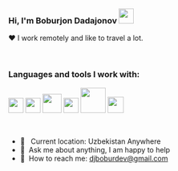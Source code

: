 ### Hi, I'm Boburjon Dadajonov <img src="https://media1.giphy.com/media/w1OBpBd7kJqHrJnJ13/giphy.gif?cid=ecf05e47iuzyjq796uz7yynzwm6n8rpaird2xl8wb8eofh2a&rid=giphy.gif&ct=s" width="30px">

❤️ I work remotely and like to travel a lot.



<br />

### Languages and tools I work with:

<code><img src="https://cdn-icons-png.flaticon.com/512/174/174854.png?w=360" width="30px"></code>
<code><img src="https://upload.wikimedia.org/wikipedia/commons/thumb/6/62/CSS3_logo.svg/800px-CSS3_logo.svg.png" width="30px"></code>
<code><img src="https://upload.wikimedia.org/wikipedia/commons/thumb/9/96/Sass_Logo_Color.svg/1280px-Sass_Logo_Color.svg.png" width="38px"></code>
<code><img src="https://brandslogos.com/wp-content/uploads/thumbs/bootstrap-logo-vector.svg" width="30px"></code>
<code><img src="https://1000logos.net/wp-content/uploads/2020/09/JavaScript-Logo.png" width="50px"></code>
<code><img src="https://upload.wikimedia.org/wikipedia/commons/thumb/a/a7/React-icon.svg/2300px-React-icon.svg.png" width="32px"></code>

<br />

- 📍 &nbsp; Current location: Uzbekistan Anywhere
- 📝&nbsp; Ask me about anything, I am happy to help
- 📨&nbsp; How to reach me: [djboburdev@gmail.com](https://www.instagram.com/dj.boburjon/)

